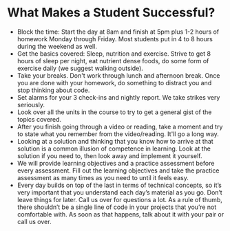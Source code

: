 # What Makes a Student Successful?
- Block the time: Start the day at 8am and finish at 5pm plus 1-2 hours of homework Monday through Friday. Most students put in 4 to 8 hours during the weekend as well.
- Get the basics covered: Sleep, nutrition and exercise. Strive to get 8 hours of sleep per night, eat nutrient dense foods, do some form of exercise daily (we suggest walking outside).
- Take your breaks. Don't work through lunch and afternoon break. Once you are done with your homework, do something to distract you and stop thinking about code.
- Set alarms for your 3 check-ins and nightly report. We take strikes very seriously.
- Look over all the units in the course to try to get a general gist of the topics covered.
- After you finish going through a video or reading, take a moment and try to state what you remember from the video/reading. It'll go a long way.
- Looking at a solution and thinking that you know how to arrive at that solution is a common illusion of competence in learning. Look at the solution if you need to, then look away and implement it yourself.
- We will provide learning objectives and a practice assessment before every assessment. Fill out the learning objectives and take the practice assessment as many times as you need to until it feels easy.
- Every day builds on top of the last in terms of technical concepts, so it’s very important that you understand each day’s material as you go. Don’t leave things for later. Call us over for questions a lot. As a rule of thumb, there shouldn’t be a single line of code in your projects that you’re not comfortable with. As soon as that happens, talk about it with your pair or call us over.